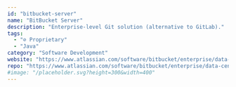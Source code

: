 ```yaml
---
id: "bitbucket-server"
name: "BitBucket Server"
description: "Enterprise-level Git solution (alternative to GitLab)."
tags:
  - "⊘ Proprietary"
  - "Java"
category: "Software Development"
website: "https://www.atlassian.com/software/bitbucket/enterprise/data-center"
repo: "https://www.atlassian.com/software/bitbucket/enterprise/data-center"
#image: "/placeholder.svg?height=300&width=400"
---
```


